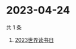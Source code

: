 # 2023-04-24

共 1 条

<!-- BEGIN -->
<!-- 最后更新时间 Mon Apr 24 2023 05:07:20 GMT+0800 (China Standard Time) -->

1. [2023世界读书日](https://www.zhihu.com/search?q=2023世界读书日)

<!-- END -->

